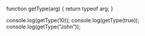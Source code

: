 function getType(arg) {
    return typeof arg; 
}

console.log(getType(10));
console.log(getType(true));
console.log(getType(“John”));

